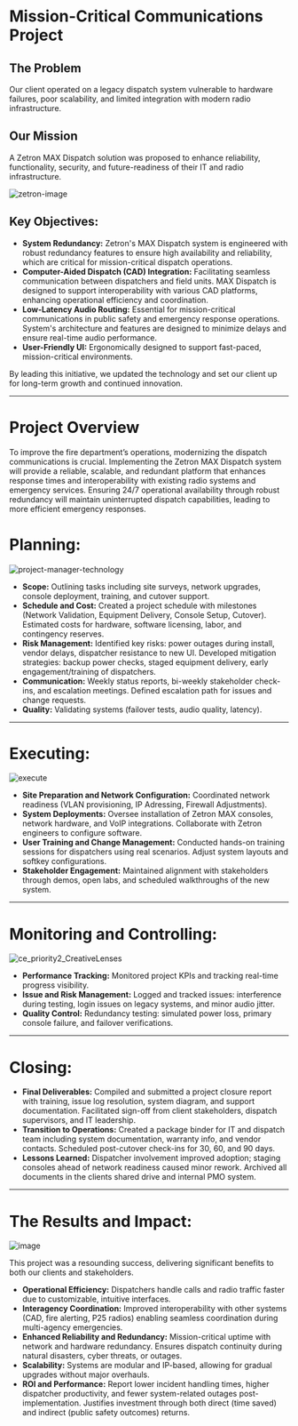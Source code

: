 # Mission-Critical Communications Project

## The Problem ##
Our client operated on a legacy dispatch system vulnerable to hardware failures, poor scalability, and limited integration with modern radio infrastructure.

## Our Mission
A Zetron MAX Dispatch solution was proposed to enhance reliability, functionality, security, and future-readiness of their IT and radio infrastructure.

![zetron-image](https://github.com/user-attachments/assets/9da99af3-259f-4e04-ae40-b40254b6ed0d)



## Key Objectives:
- **System Redundancy:** Zetron's MAX Dispatch system is engineered with robust redundancy features to ensure high availability and reliability, which are critical for mission-critical dispatch operations.
- **Computer-Aided Dispatch (CAD) Integration:** Facilitating seamless communication between dispatchers and field units. MAX Dispatch is designed to support interoperability with various CAD platforms, enhancing operational efficiency and coordination.
- **Low-Latency Audio Routing:** Essential for mission-critical communications in public safety and emergency response operations. System's architecture and features are designed to minimize delays and ensure real-time audio performance.
- **User-Friendly UI:** Ergonomically designed to support fast-paced, mission-critical environments.

By leading this initiative, we updated the technology and set our client up for long-term growth and continued innovation.

---

# Project Overview
To improve the fire department’s operations, modernizing the dispatch communications is crucial. Implementing the Zetron MAX Dispatch system will provide a reliable, scalable, and redundant platform that enhances response times and interoperability with existing radio systems and emergency services. Ensuring 24/7 operational availability through robust redundancy will maintain uninterrupted dispatch capabilities, leading to more efficient emergency responses.


# Planning:

![project-manager-technology](https://github.com/user-attachments/assets/3ed43adc-d23e-43ee-8580-f4ff2c1406e7)



- **Scope:** Outlining tasks including site surveys, network upgrades, console deployment, training, and cutover support.
- **Schedule and Cost:** Created a project schedule with milestones (Network Validation, Equipment Delivery, Console Setup, Cutover). Estimated costs for hardware, software licensing, labor, and contingency reserves.
- **Risk Management:** Identified key risks: power outages during install, vendor delays, dispatcher resistance to new UI. Developed mitigation strategies: backup power checks, staged equipment delivery, early engagement/training of dispatchers.
- **Communication:** Weekly status reports, bi-weekly stakeholder check-ins, and escalation meetings. Defined escalation path for issues and change requests.
- **Quality:** Validating systems (failover tests, audio quality, latency).

---

# Executing:

![execute](https://github.com/user-attachments/assets/3602d1d8-726c-4a6a-b5ed-ef8ec9b5c5eb)



- **Site Preparation and Network Configuration:** Coordinated network readiness (VLAN provisioning, IP Adressing, Firewall Adjustments).
- **System Deployments:** Oversee installation of Zetron MAX consoles, network hardware, and VoIP integrations. Collaborate with Zetron engineers to configure software.
- **User Training and Change Management:** Conducted hands-on training sessions for dispatchers using real scenarios. Adjust system layouts and softkey configurations.
- **Stakeholder Engagement:** Maintained alignment with stakeholders through demos, open labs, and scheduled walkthroughs of the new system.

---

# Monitoring and Controlling:

![ce_priority2_CreativeLenses](https://github.com/user-attachments/assets/f851d6a4-7041-4034-92da-577cb3fa6df6)
 

- **Performance Tracking:** Monitored project KPIs and tracking real-time progress visibility.
- **Issue and Risk Management:** Logged and tracked issues: interference during testing, login issues on legacy systems, and minor audio jitter.
- **Quality Control:** Redundancy testing: simulated power loss, primary console failure, and failover verifications.

---

# Closing:

- **Final Deliverables:** Compiled and submitted a project closure report with training, issue log resolution, system diagram, and support documentation. Facilitated sign-off from client stakeholders, dispatch supervisors, and IT leadership.
- **Transition to Operations:** Created a package binder for IT and dispatch team including system documentation, warranty info, and vendor contacts. Scheduled post-cutover check-ins for 30, 60, and 90 days.
- **Lessons Learned:** Dispatcher involvement improved adoption; staging consoles ahead of network readiness caused minor rework. Archived all documents in the clients shared drive and internal PMO system.

---

# The Results and Impact:

![image](https://github.com/user-attachments/assets/769222cc-793b-4e94-b230-e454c210450f)

This project was a resounding success, delivering significant benefits to both our clients and stakeholders.


- **Operational Efficiency:** Dispatchers handle calls and radio traffic faster due to customizable, intuitive interfaces.
- **Interagency Coordination:** Improved interoperability with other systems (CAD, fire alerting, P25 radios) enabling seamless coordination during multi-agency emergencies.
- **Enhanced Reliability and Redundancy:** Mission-critical uptime with network and hardware redundancy. Ensures dispatch continuity during natural disasters, cyber threats, or outages.
- **Scalability:** Systems are modular and IP-based, allowing for gradual upgrades without major overhauls.
- **ROI and Performance:** Report lower incident handling times, higher dispatcher productivity, and fewer system-related outages post-implementation. Justifies investment through both direct (time saved) and indirect (public safety outcomes) returns.







